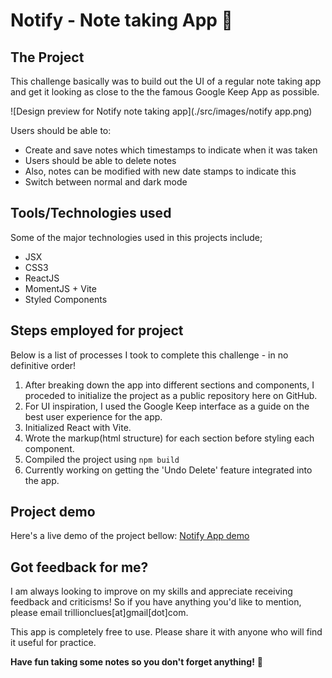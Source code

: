 # Notify - Note taking App :page_with_curl:

## The Project
This challenge basically was to build out the UI of a regular note taking app and get it looking as close to the the famous Google Keep App as possible.

![Design preview for Notify note taking app](./src/images/notify app.png)


Users should be able to:

- Create and save notes which timestamps to indicate when it was taken
- Users should be able to delete notes
- Also, notes can be modified with new date stamps to indicate this
- Switch between normal and dark mode

## Tools/Technologies used

Some of the major technologies used in this projects include;

- JSX
- CSS3
- ReactJS
- MomentJS + Vite
- Styled Components

## Steps employed for project

Below is a list of processes I took to complete this challenge - in no definitive order!

1. After breaking down the app into different sections and components, I proceded to initialize the project as a public repository here on GitHub.
2. For UI inspiration, I used the Google Keep interface as a guide on the best user experience for the app.
3. Initialized React with Vite.
4. Wrote the markup(html structure) for each section before styling each component.
5. Compiled the project using `npm build`
6. Currently working on getting the 'Undo Delete' feature integrated into the app.

## Project demo

Here's a live demo of the project bellow:
[Notify App demo](https://notify-react-app.netlify.app/)

## Got feedback for me?

I am always looking to improve on my skills and appreciate receiving feedback and criticisms! So if you have anything you'd like to mention, please email trillionclues[at]gmail[dot]com.

This app is completely free to use. Please share it with anyone who will find it useful for practice.

**Have fun taking some notes so you don't forget anything!** 🚀

